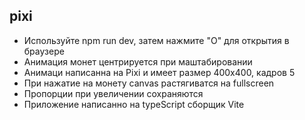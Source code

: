 ## pixi
* Используйте npm run dev, затем нажмите "O" для открытия в браузере
* Анимация монет центрируется при маштабировании
* Анимаци написанна на Pixi и имеет размер 400x400, кадров 5
* При нажатие на монету canvas растягиватся на fullscreen
* Пропорции при увеличении сохраняются 
* Приложение написанно на typeScript сборщик Vite
